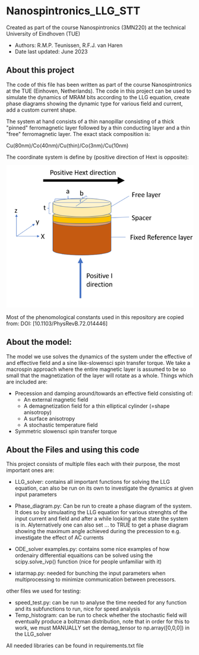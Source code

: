# Nanospintronics_LLG_STT
Created as part of the course Nanospintronics (3MN220) at the technical University of Eindhoven (TUE)
- Authors: R.M.P. Teunissen, R.F.J. van Haren
- Date last updated: June 2023

## About this project
The code of this file has been written as part of the course Nanospintronics at the TUE (Einhoven, Netherlands).
The code in this project can be used to simulate the dynamics of MRAM bits according to the LLG equation, create phase 
diagrams showing the dynamic type for various field and current, add a custom current shape.

The system at hand consists of a thin nanopillar consisting of a thick "pinned" ferromagnetic layer 
followed by a thin conducting layer and a thin "free" ferromagnetic layer.
The exact stack composition is:

Cu(80nm)/Co(40nm)/Cu(thin)/Co(3nm)/Cu(10nm)

The coordinate system is define by (positive direction of Hext is opposite):

![](Images/new_coord_sys.png)

Most of the phenomological constants used in this repository are copied from: DOI: [10.1103/PhysRevB.72.014446]

## About the model:
The model we use solves the dynamics of the system under the effective of and effective field and a sine like-slowensci spin transfer torque.
We take a macrospin approach where the entire magnetic layer is assumed to be so small that the magnetization of the layer will rotate as a whole.
Things which are included are:
- Precession and damping around/towards an effective field consisting of:
  - An external magnetic field
  - A demagnetization field for a thin elliptical cylinder (=shape anisotropy)
  - A surface anisotropy 
  - A stochastic temperature field
- Symmetric slowensci spin transfer torque 

## About the Files and using this code
This project consists of multiple files each with their purpose, the most important ones are:
- LLG_solver: contains all important functions for solving the LLG equation, can also be run on its own to investigate the dynamics at given input parameters
- Phase_diagram.py: Can be run to create a phase diagram of the system. It does so by simulaating the LLG equation for various strenghts of the input current and field and after a while looking at the state the system is in. Alyternatively one can also set ... to TRUE to get a phase diagram showing the maximum angle achieved during the precession to e.g. investigate the effect of AC currents 

- ODE_solver examples.py: contains some nice examples of how ordenairy differential equaitions can be solved using the scipy.solve_ivp() function (nice for people unfamiliar with it)
- istarmap.py: needed for bunching the input parameters when multiprocessing to minimize communication between precessors.

other files we used for testing:
- speed_test.py: can be run to analyse the time needed for any function and its subfunctions to run, nice for speed analysis
- Temp_histogram: can be run to check whether the stochastic field will eventually produce a boltzman distribution, note that in order for this to work, we must MANUALLY set the demag_tensor to np.array([0,0,0]) in the LLG_solver 

All needed libraries can be found in requirements.txt file